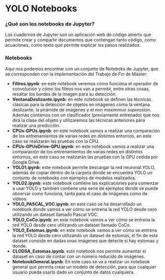 # YOLO Notebooks
### ¿Qué son los notebooks de Jupyter?
Los cuadernos de Jupyter son un aplicación web de código abierto que permite crear y compartir documentos que contengan tanto código, como acuaciones, como texto que permite explicar los pasos realizados.

### Notebooks
Aquí nos podemos encontrar con un conjunto de Noteboks de Jupyter, que se corresponden con la implementación del Trabajo de Fin de Máster:
* **Filtros.ipynb**: en este notebook veremos cómo funciona el operador de convolución y cómo los filtros nos van a permitir, entre otras cosas, resaltar los bordes de la imagen para su detección. 
* **VentanaDeslizante.ipynb**: en este notebook se definen las técnicas clásicas para la detección de objetos en imágenes como la ventana deslizante, la pirámide de imágenes y el *non maximmun supression*. Además contamos con un clasificador (previamente entrenado) que nos dirá la clase del objeto y utilizaremos las técnicas anteriores para realizar una predicción.
* **CPUs-GPUs.ipynb**: en este notebook vamos a realizar una comparación de los entrenamientos de varias redes en distintos entornos, en este caso se realizarán las pruebas con la CPU.
* **CPUs-GPUsDrive-GPU.ipynb**: en este notebook vamos a realizar una comparación de los entrenamientos de varias redes en distintos entornos, en este caso se realizarán las pruebas con la GPU cedida por Google Drive.
* **YOLO1.ipynb**: este notebook permite descargar la red neuronal YOLO, además de copiar dentro de la carpeta donde se encuentra YOLO un conjunto de notebooks con ejemplos de modelos realizados.
* **YOLO2.ipynb**: este notebook contiene las explicaciones para comenzar a usar YOLO y también contiene una serie de ejemplos donde se puede observar como funciona, tanto para el caso de imágenes como de vídeos.
* **YOLO_PASCAL_VOC.ipynb**: en este caso se ha desarrollado un notebook donde vamos a ver cómo se entrena la red YOLO desde cero utilizando un dataset llamado Pascal VOC.
* **YOLO_CoCo.ipynb**: en este notebook vamos a ver cómo se entrena la red YOLO desde cero utilizando un dataset llamado CoCo.  
* **YOLO_Estomas.ipynb**: en este notebook vamos a ver cómo se entrena la red YOLO desde cero utilizando un dataset de estomas, el fin de este dataset consiste en dadas unas imágenes que detecte si hay estomas y donde.
* **CLODSA_Estomas.ipynb**: este notebook nos permite aumentar el dataset en caso de contar con un número reducido de imágenes.
* **NotebookGeneral.ipynb**: En este caso se va a realizar un notebook general que permita crear un modelo de detección, para que cualquier usuario pueda usarlo dado un conjunto de datos cualquiera.